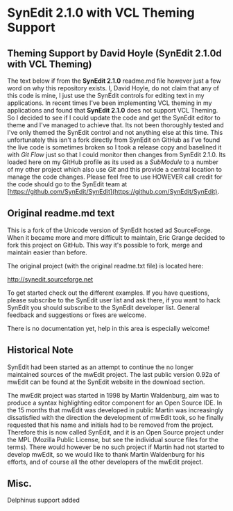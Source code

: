 SynEdit 2.1.0 with VCL Theming Support
======================================

## Theming Support by David Hoyle (SynEdit 2.1.0d with VCL Theming)

The text below if from the **SynEdit 2.1.0** readme.md file however just a few word on why this
repository exists. I, David Hoyle, do not claim that any of this code is mine, I just use the SynEdit
controls for editing text in my applications. In recent times I've been implementing VCL theming in my
applications and found that **SynEdit 2.1.0** does not support VCL Theming. So I decided to see if I
could update the code and get the SynEdit editor to theme and I've managed to achieve that. Its not been
thoroughly tested and I've only themed the SynEdit control and not anything else at this time. This
unfortunately this isn't a fork directly from SynEdit on GitHub as I've found the live code is sometimes
broken so I took a release copy and baselined it with _Git Flow_ just so that I could monitor then
changes from SynEdit 2.1.0. Its loaded here on my GitHub profile as its used as a _SubModule_ to a number
of my other project which also use _Git_ and this provide a central location to manage the code changes.
Please feel free to use HOWEVER call credit for the code should go to the SynEdit team at
[https://github.com/SynEdit/SynEdit](https://github.com/SynEdit/SynEdit).

## Original readme.md text

This is a fork of the Unicode version of SynEdit hosted ad SourceForge. When it became more and more
difficult to maintain, Eric Grange decided to fork this project on GitHub. This way it's possible to
fork, merge and maintain easier than before.

The original project (with the original readme.txt file) is located here:

http://synedit.sourceforge.net

To get started check out the different examples. If you have questions, please subscribe to the SynEdit
user list and ask there, if you want to hack SynEdit you should subscribe to the SynEdit developer list.
General feedback and suggestions or fixes are welcome.

There is no documentation yet, help in this area is especially welcome!

Historical Note
---------------
SynEdit had been started as an attempt to continue the no longer maintained sources of the mwEdit
project. The last public version 0.92a of mwEdit can be found at the SynEdit website in the download
section.

The mwEdit project was started in 1998 by Martin Waldenburg, aim was to produce a syntax highlighting
editor component for an Open Source IDE. In the 15 months that mwEdit was developed in public Martin was
increasingly dissatisfied with the direction the development of mwEdit took, so he finally requested that
his name and initials had to be removed from the project.
Therefore this is now called SynEdit, and it is an Open Source project under the MPL (Mozilla Public
License, but see the individual source files for the terms).
There would however be no such project if Martin had not started to develop mwEdit, so we would like to
thank Martin Waldenburg for his efforts, and of course all the other developers of the mwEdit project.

Misc.
-----
Delphinus support added